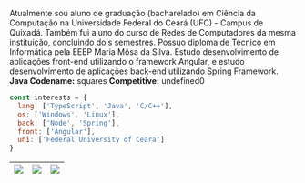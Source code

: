 Atualmente sou aluno de graduação (bacharelado) em Ciência da Computação na Universidade Federal do Ceará (UFC) - Campus de Quixadá. Também fui aluno do curso de Redes de Computadores da mesma instituição, concluindo dois semestres. Possuo diploma de Técnico em Informática pela EEEP Maria Môsa da Silva. Estudo desenvolvimento de aplicações front-end utilizando o framework Angular, e estudo desenvolvimento de aplicações back-end utilizando Spring Framework.
**Java Codename:** squares
**Competitive:** undefined0
```js
const interests = {
  lang: ['TypeScript', 'Java', 'C/C++'],
  os: ['Windows', 'Linux'],
  back: ['Node', 'Spring'],
  front: ['Angular'],
  uni: ['Federal University of Ceara']
}
```

| ![](http://github-profile-summary-cards.vercel.app/api/cards/stats?username=jairo2k5&theme=nord_dark) | ![](http://github-profile-summary-cards.vercel.app/api/cards/repos-per-language?username=jairo2k5&hide=Html&theme=nord_dark) | ![](http://github-profile-summary-cards.vercel.app/api/cards/most-commit-language?username=jairo2k5&theme=nord_dark) |
| :-: | :-: | :-: |
